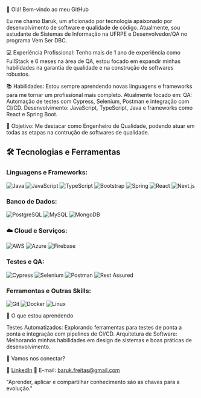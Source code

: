 👋 Olá! Bem-vindo ao meu GitHub

Eu me chamo Baruk, um aficionado por tecnologia apaixonado por desenvolvimento de software e qualidade de código. Atualmente, sou estudante de Sistemas de Informação na UFRPE e Desenvolvedor/QA no programa Vem Ser DBC.

💻 Experiência Profissional: Tenho mais de 1 ano de experiência como FullStack e 6 meses na área de QA, estou focado em expandir minhas habilidades na garantia de qualidade e na construção de softwares robustos.

📚 Habilidades: Estou sempre aprendendo novas linguagens e frameworks para me tornar um profissional mais completo. Atualmente focado em:
    QA: Automação de testes com Cypress, Selenium, Postman e integração com CI/CD.
    Desenvolvimento: JavaScript, TypeScript, Java e frameworks como React e Spring Boot.
    
🎯 Objetivo: Me destacar como Engenheiro de Qualidade, podendo atuar em todas as etapas na contrução de softwares de qualidade.
    
## 🛠️ Tecnologias e Ferramentas

### Linguagens e Frameworks:
![Java](https://img.shields.io/badge/java-%23ED8B00.svg?style=for-the-badge&logo=openjdk&logoColor=white)
![JavaScript](https://img.shields.io/badge/javascript-%23323330.svg?style=for-the-badge&logo=javascript&logoColor=%23F7DF1E)
![TypeScript](https://img.shields.io/badge/typescript-%23007ACC.svg?style=for-the-badge&logo=typescript&logoColor=white)
![Bootstrap](https://img.shields.io/badge/bootstrap-%23563D7C.svg?style=for-the-badge&logo=bootstrap&logoColor=white)
![Spring](https://img.shields.io/badge/spring-%236DB33F.svg?style=for-the-badge&logo=spring&logoColor=white)
![React](https://img.shields.io/badge/react-%2320232a.svg?style=for-the-badge&logo=react&logoColor=%2361DAFB)
![Next.js](https://img.shields.io/badge/next.js-%23000000.svg?style=for-the-badge&logo=nextdotjs&logoColor=white)

### Banco de Dados:
![PostgreSQL](https://img.shields.io/badge/PostgreSQL-%23316192.svg?style=for-the-badge&logo=postgresql&logoColor=white)
![MySQL](https://img.shields.io/badge/mysql-%2300f.svg?style=for-the-badge&logo=mysql&logoColor=white)
![MongoDB](https://img.shields.io/badge/MongoDB-%2347A248.svg?style=for-the-badge&logo=mongodb&logoColor=white)

### ☁️ Cloud e Serviços:
![AWS](https://img.shields.io/badge/AWS-%23FF9900.svg?style=for-the-badge&logo=amazon-aws&logoColor=white)
![Azure](https://img.shields.io/badge/azure-%230072C6.svg?style=for-the-badge&logo=microsoft-azure&logoColor=white)
![Firebase](https://img.shields.io/badge/firebase-%23039BE5.svg?style=for-the-badge&logo=firebase&logoColor=white)

### Testes e QA:
![Cypress](https://img.shields.io/badge/cypress-%232EAE18.svg?style=for-the-badge&logo=cypress&logoColor=white)
![Selenium](https://img.shields.io/badge/selenium-%2343B02A.svg?style=for-the-badge&logo=selenium&logoColor=white)
![Postman](https://img.shields.io/badge/Postman-FF6C37?style=for-the-badge&logo=postman&logoColor=white)
![Rest Assured](https://img.shields.io/badge/Rest_Assured-000000?style=for-the-badge&logo=mocha&logoColor=white)

### Ferramentas e Outras Skills:
![Git](https://img.shields.io/badge/git-%23F05033.svg?style=for-the-badge&logo=git&logoColor=white)
![Docker](https://img.shields.io/badge/docker-%230db7ed.svg?style=for-the-badge&logo=docker&logoColor=white)
![Linux](https://img.shields.io/badge/Linux-FCC624?style=for-the-badge&logo=linux&logoColor=black)

🌱 O que estou aprendendo

Testes Automatizados: Explorando ferramentas para testes de ponta a ponta e integração com pipelines de CI/CD.
Arquitetura de Software: Melhorando minhas habilidades em design de sistemas e boas práticas de desenvolvimento.

🤝 Vamos nos conectar?

💼 [LinkedIn](https://www.linkedin.com/in/baruk-freitas/)
📧 E-mail: baruk.freitas@gmail.com

"Aprender, aplicar e compartilhar conhecimento são as chaves para a evolução."
